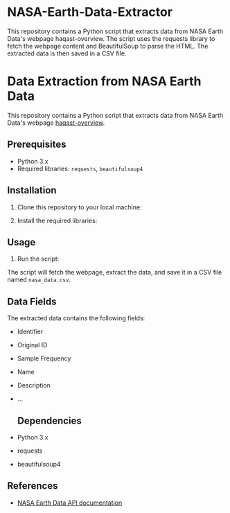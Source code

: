 # NASA-Earth-Data-Extractor
This repository contains a Python script that extracts data from NASA Earth Data's webpage haqast-overview. The script uses the requests library to fetch the webpage content and BeautifulSoup to parse the HTML.  The extracted data is then saved in a CSV file.
# Data Extraction from NASA Earth Data

This repository contains a Python script that extracts data from NASA Earth Data's webpage [haqast-overview](https://www.earthdata.nasa.gov/learn/articles/haqast-overview).
## Prerequisites

- Python 3.x
- Required libraries: `requests`, `beautifulsoup4`
## Installation

1. Clone this repository to your local machine:


2. Install the required libraries:

## Usage

1. Run the script:


The script will fetch the webpage, extract the data, and save it in a CSV file named `nasa_data.csv`.
## Data Fields

The extracted data contains the following fields:

- Identifier
- Original ID
- Sample Frequency
- Name
- Description
- ...
  ## Dependencies

- Python 3.x
- requests
- beautifulsoup4

## References

- [NASA Earth Data API documentation](https://www.earthdata.nasa.gov/engage/open-data-services-and-software/api)
